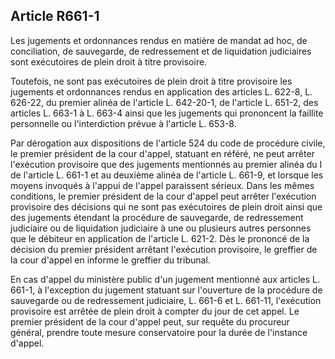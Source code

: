 Article R661-1
----
Les jugements et ordonnances rendus en matière de mandat ad hoc, de
conciliation, de sauvegarde, de redressement et de liquidation judiciaires sont
exécutoires de plein droit à titre provisoire.

Toutefois, ne sont pas exécutoires de plein droit à titre provisoire les
jugements et ordonnances rendus en application des articles L. 622-8, L. 626-22,
du premier alinéa de l'article L. 642-20-1, de l'article L. 651-2, des articles
L. 663-1 à L. 663-4 ainsi que les jugements qui prononcent la faillite
personnelle ou l'interdiction prévue à l'article L. 653-8.

Par dérogation aux dispositions de l'article 524 du code de procédure civile, le
premier président de la cour d'appel, statuant en référé, ne peut arrêter
l'exécution provisoire que des jugements mentionnés au premier alinéa du I de
l'article L. 661-1 et au deuxième alinéa de l'article L. 661-9, et lorsque les
moyens invoqués à l'appui de l'appel paraissent sérieux. Dans les mêmes
conditions, le premier président de la cour d'appel peut arrêter l'exécution
provisoire des décisions qui ne sont pas exécutoires de plein droit ainsi que
des jugements étendant la procédure de sauvegarde, de redressement judiciaire ou
de liquidation judiciaire à une ou plusieurs autres personnes que le débiteur en
application de l'article L. 621-2. Dès le prononcé de la décision du premier
président arrêtant l'exécution provisoire, le greffier de la cour d'appel en
informe le greffier du tribunal.

En cas d'appel du ministère public d'un jugement mentionné aux articles L.
661-1, à l'exception du jugement statuant sur l'ouverture de la procédure de
sauvegarde ou de redressement judiciaire, L. 661-6 et L. 661-11, l'exécution
provisoire est arrêtée de plein droit à compter du jour de cet appel. Le premier
président de la cour d'appel peut, sur requête du procureur général, prendre
toute mesure conservatoire pour la durée de l'instance d'appel.
